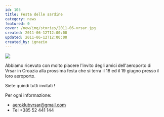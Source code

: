 ```yaml
---
id: 105
title: Festa delle sardine
category: news
featured: 0
cover: /new/img/stories/2011-06-vrsar.jpg
created: 2011-06-12T12:00:00
updated: 2011-06-12T12:00:00
created_by: ignazio
---
```


<img class="float-start mr-3 w-[300px]" src="/new/img/stories/2011-06-vrsar.jpg"/>

Abbiamo ricevuto con molto piacere l'invito degli amici dell'aeroporto di Vrsar in Croazia alla prossima festa che si terra il 18 ed il 19 giugno presso il loro aeroporto.

Siete quindi tutti invitati !

Per ogni informazione:<br/>

- <a href="mailto:aeroklubvrsar@gmail.com">aeroklubvrsar@gmail.com</a>
- Tel +385 52 441 144
